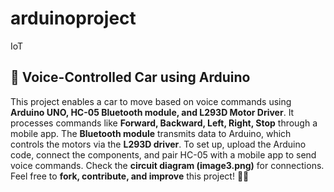 # arduinoproject
IoT
## 🚀 Voice-Controlled Car using Arduino  

This project enables a car to move based on voice commands using **Arduino UNO, HC-05 Bluetooth module, and L293D Motor Driver**. It processes commands like **Forward, Backward, Left, Right, Stop** through a mobile app. The **Bluetooth module** transmits data to Arduino, which controls the motors via the **L293D driver**. To set up, upload the Arduino code, connect the components, and pair HC-05 with a mobile app to send voice commands. Check the **circuit diagram (image3.png)** for connections. Feel free to **fork, contribute, and improve** this project! 🚗💨
